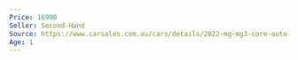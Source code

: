 ```yaml
---
Price: 16990
Seller: Second-Hand
Source: https://www.carsales.com.au/cars/details/2022-mg-mg3-core-auto-my22/OAG-AD-22287856/?Cr=0&gts=OAG-AD-22287856&gtsSaleId=OAG-AD-22287856&gtsViewType=showcase&rankingType=showcase
Age: 1
---
```


